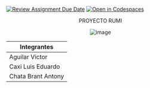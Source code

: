 [![Review Assignment Due Date](https://classroom.github.com/assets/deadline-readme-button-22041afd0340ce965d47ae6ef1cefeee28c7c493a6346c4f15d667ab976d596c.svg)](https://classroom.github.com/a/OT8lK55O)
[![Open in Codespaces](https://classroom.github.com/assets/launch-codespace-2972f46106e565e64193e422d61a12cf1da4916b45550586e14ef0a7c637dd04.svg)](https://classroom.github.com/open-in-codespaces?assignment_repo_id=15604050)


<div align="center">
 PROYECTO RUMI
  
![image](https://github.com/user-attachments/assets/2f5eb2d2-d671-49f3-8fd3-7c1416f8fcb3)
  
| Integrantes          |
|----------------------|
| Aguilar Victor       |
| Caxi Luis Eduardo    |
| Chata Brant Antony   |

</div>

